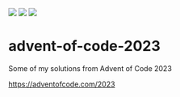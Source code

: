 ![](https://img.shields.io/badge/day%20📅-2-blue)
![](https://img.shields.io/badge/days%20completed-0-red)
![](https://img.shields.io/badge/stars%20⭐-1-yellow)

# advent-of-code-2023

Some of my solutions from Advent of Code 2023

https://adventofcode.com/2023